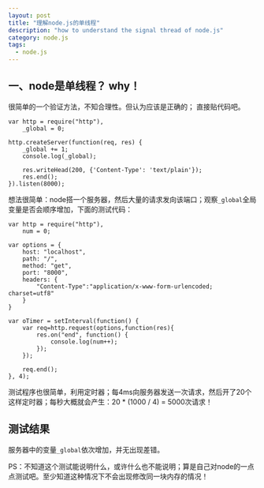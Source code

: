 ```yaml
---
layout: post
title: "理解node.js的单线程"
description: "how to understand the signal thread of node.js"
category: node.js
tags: 
  - node.js
---
```


## 一、node是单线程？ why！

很简单的一个验证方法，不知合理性。但认为应该是正确的； 直接贴代码吧。

	var http = require("http"),
		_global = 0;
	
	http.createServer(function(req, res) {
		_global += 1;
		console.log(_global);
		
		res.writeHead(200, {'Content-Type': 'text/plain'});
		res.end();
	}).listen(8000);
	
想法很简单：node搭一个服务器，然后大量的请求发向该端口；观察`_global`全局变量是否会顺序增加，下面的测试代码：

	var http = require("http"),
		num = 0;
		
	var options = {
		host: "localhost",
		path: "/",
		method: "get",
		port: "8000",
		headers: {
			"Content-Type":"application/x-www-form-urlencoded; charset=utf8"
		}
	}
	
	var oTimer = setInterval(function() {
		var req=http.request(options,function(res){
			res.on("end", function() {
				console.log(num++);
			});
		});
		
		req.end();
	}, 4);

<!--more-->	
测试程序也很简单，利用定时器；每4ms向服务器发送一次请求，然后开了20个这样定时器；每秒大概就会产生：20 * (1000 / 4) = 5000次请求！

## 测试结果

服务器中的变量`_global`依次增加，并无出现差错。

PS：不知道这个测试能说明什么，或许什么也不能说明；算是自己对node的一点点测试吧。至少知道这种情况下不会出现修改同一块内存的情况！